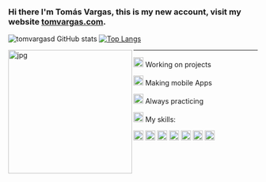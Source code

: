 ### Hi there I'm Tomás Vargas, this is my new account, visit my website <a href="https://www.tomvargas.com" target="_blank" >tomvargas.com</a>.


![tomvargasd GitHub stats](https://github-readme-stats.vercel.app/api?username=tomvargasd&show_icons=true&icon_color=4ff6fa&theme=tokyonight&hide=issues&hide_border=true)
[![Top Langs](https://github-readme-stats.vercel.app/api/top-langs/?username=tomvargasd&hide=liquid&layout=compact&theme=tokyonight&hide_border=true)](https://github.com/anuraghazra/github-readme-stats)

<img align="left" alt="jpg" width="250px" src="https://i.pinimg.com/564x/96/a9/8f/96a98f7a849d12efe323b56c9ad69eab.jpg" /> 
  <hr>
<p><img width="20" src="https://meritt-gifs.s3-us-west-1.amazonaws.com/nerd-life/twitch-1000.gif"/> Working on projects</p>
<p><img width="20" src="https://emoji.discadia.com/emojis/dad9476b-f8b3-4a03-81bd-9c16061293bb.GIF"/> Making mobile Apps</p>
<p><img width="20" src="https://emoji.gg/assets/emoji/5856_ablobsunglasses.gif"/> Always practicing</p>
<p><img width="20" src="https://meritt-gifs.s3-us-west-1.amazonaws.com/nerd-life/rupee.gif"/> My skills: </p>

<code><img src="https://icon-icons.com/icons2/195/PNG/48/Java_23404.png" width="20px"/></code>
<code><img src="https://cdn.icon-icons.com/icons2/112/PNG/64/python_18894.png" width="20px"/></code> 
<code><img src="https://icon-icons.com/icons2/2415/PNG/48/csharp_original_logo_icon_146578.png" width="20px"/></code> 
<code><img src="https://icon-icons.com/icons2/2108/PNG/48/javascript_icon_130900.png" width="20px"/></code> 
<code><img src="https://icon-icons.com/icons2/2415/PNG/48/react_original_logo_icon_146374.png" width="20px"/></code>
<code><img src="https://web-strapi.mrmilu.com/uploads/flutter_logo_470e9f7491.png" width="20px"/></code>
<code><img src="https://juancenteno.info/wp-content/uploads/2017/02/php.png" width="20px"/></code>
